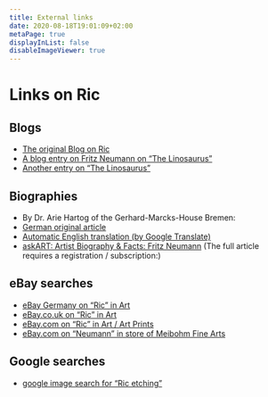 ```yaml
---
title: External links
date: 2020-08-18T19:01:09+02:00
metaPage: true
displayInList: false
disableImageViewer: true
---
```

Links on Ric
============

Blogs
-----

*   [The original Blog on Ric](http://ric-unknownartist.blogspot.com/)
*   [A blog entry on Fritz Neumann on “The Linosaurus”](http://gerrie-thefriendlyghost.blogspot.com/2012/02/mystery-prints.html)
*   [Another entry on “The Linosaurus”](http://gerrie-thefriendlyghost.blogspot.com/2012/02/mystery-prints-continued.html)

Biographies
-----------

*   By Dr. Arie Hartog of the Gerhard-Marcks-House Bremen:
   *   [German original article](https://freundeskreis-kunst.de/?kuenstler_oldenburg=neumann-fritz)
   *   [Automatic English translation (by Google Translate)](https://freundeskreis--kunst-de.translate.goog/?kuenstler_oldenburg=neumann-fritz&_x_tr_sl=auto&_x_tr_tl=de&_x_tr_hl=en&_x_tr_pto)
* [askART: Artist Biography & Facts: Fritz Neumann](https://www.askart.com/artist/Fritz_Neumann/11057559/Fritz_Neumann.aspx) (The full article requires a registration / subscription:)

eBay searches 
-------------

*   [eBay Germany on “Ric” in Art](https://www.ebay.de/sch/i.html?_odkw=Ric&_osacat=550&_from=R40&_trksid=p2045573.m570.l1313.TR5.TRC2.A0.H0.XRic+-flair.TRS0&_nkw=Ric+-flair&_sacat=550)
*   [eBay.co.uk on “Ric” in Art](https://www.ebay.co.uk/sch/550/i.html?_from=R40&_nkw=ric+-flair)
*   [eBay.com on “Ric” in Art / Art Prints](https://www.ebay.com/sch/i.html?_from=R40&_trksid=p2499334.m570.l1312&_nkw=Ric&_sacat=360)
*   [eBay.com on “Neumann” in store of Meibohm Fine Arts ](http://www.ebaystores.com/Meibohm-Fine-Arts/_i.html?_nkw=Neumann&submit=Search&_sid=386397461)

Google searches
---------------

*  [google image search for “Ric etching”](https://www.google.com/search?q=ric+etching&safe=off&source=lnms&tbm=isch&sa=X&ved=2ahUKEwiV1pHxianrAhVLNOwKHYcZBhYQ_AUoAXoECAsQAw&biw=1280&bih=873)
